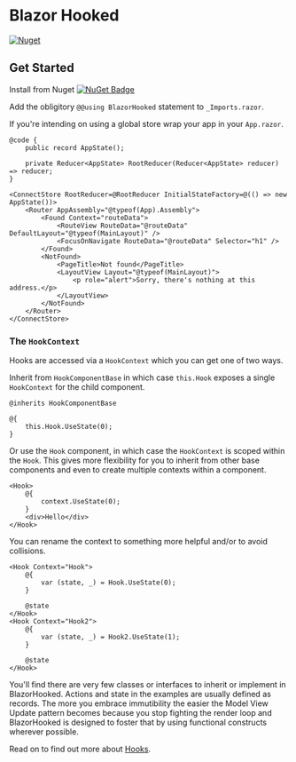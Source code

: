 # Blazor Hooked

[![Nuget](https://github.com/dibble-james/blazor-hooked/actions/workflows/nuget.yml/badge.svg?branch=main)](https://github.com/dibble-james/blazor-hooked/actions/workflows/nuget.yml)

## Get Started

Install from Nuget [![NuGet Badge](https://buildstats.info/nuget/BlazorHooked)](https://www.nuget.org/packages/BlazorHooked/)

Add the obligitory `@@using BlazorHooked` statement to `_Imports.razor`.

If you're intending on using a global store wrap your app in your `App.razor`.

```razor
@code {
    public record AppState();

    private Reducer<AppState> RootReducer(Reducer<AppState> reducer) => reducer;
}

<ConnectStore RootReducer=@RootReducer InitialStateFactory=@(() => new AppState())>
    <Router AppAssembly="@typeof(App).Assembly">
        <Found Context="routeData">
            <RouteView RouteData="@routeData" DefaultLayout="@typeof(MainLayout)" />
            <FocusOnNavigate RouteData="@routeData" Selector="h1" />
        </Found>
        <NotFound>
            <PageTitle>Not found</PageTitle>
            <LayoutView Layout="@typeof(MainLayout)">
                <p role="alert">Sorry, there's nothing at this address.</p>
            </LayoutView>
        </NotFound>
    </Router>
</ConnectStore>
```

### The `HookContext`

Hooks are accessed via a `HookContext` which you can get one of two ways.

Inherit from `HookComponentBase` in which case `this.Hook` exposes a single `HookContext` for the child component.

```razor
@inherits HookComponentBase

@{
    this.Hook.UseState(0);
}
```

Or use the `Hook` component, in which case the `HookContext` is scoped within the `Hook`. This gives more flexibility for
you to inherit from other base components and even to create multiple contexts within a component.

```razor
<Hook>
    @{
        context.UseState(0);
    }
    <div>Hello</div>
</Hook>
```

You can rename the context to something more helpful and/or to avoid collisions.

```razor
<Hook Context="Hook">
    @{
        var (state, _) = Hook.UseState(0);
    }

    @state
</Hook>
<Hook Context="Hook2">
    @{
        var (state, _) = Hook2.UseState(1);
    }

    @state
</Hook>
```

You'll find there are very few classes or interfaces to inherit or implement in BlazorHooked. Actions and state in the
examples are usually defined as records. The more you embrace immutibility the easier the Model View Update pattern becomes
because you stop fighting the render loop and BlazorHooked is designed to foster that by using functional constructs
wherever possible.

Read on to find out more about [Hooks](https://dibble-james.github.io/blazor-hooked/hooks).
